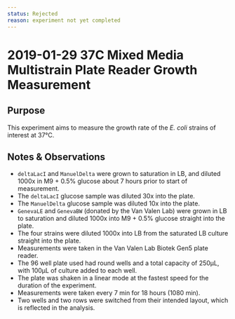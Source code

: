 ```yaml
---
status: Rejected 
reason: experiment not yet completed
---
```


# 2019-01-29 37C Mixed Media Multistrain Plate Reader Growth Measurement

## Purpose
This experiment aims to measure the growth rate of the *E. coli* strains of interest at 37°C.

## Notes & Observations
* `deltaLacI` and `ManuelDelta` were grown to saturation in LB, and diluted 1000x in M9 + 0.5% glucose about 7 hours prior to start of measurement.
* The `deltaLacI` glucose sample was diluted 30x into the plate.
* The `ManuelDelta` glucose sample was diluted 10x into the plate.
* `GenevaLE` and `GenevaBW` (donated by the Van Valen Lab) were grown in LB to saturation and diluted 1000x into M9 + 0.5% glucose straight into the plate.
* The four strains were diluted 1000x into LB from the saturated LB culture straight into the plate.
* Measurements were taken in the Van Valen Lab Biotek Gen5 plate reader.
* The 96 well plate used had round wells and a total capacity of 250µL, with 100µL of culture added to each well.
* The plate was shaken in a linear mode at the fastest speed for the duration of the experiment.
* Measurements were taken every 7 min for 18 hours (1080 min).
* Two wells and two rows were switched from their intended layout, which is reflected in the analysis.